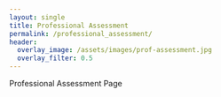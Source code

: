 ```yaml
---
layout: single
title: Professional Assessment
permalink: /professional_assessment/
header:
  overlay_image: /assets/images/prof-assessment.jpg
  overlay_filter: 0.5
---
```


Professional Assessment Page
